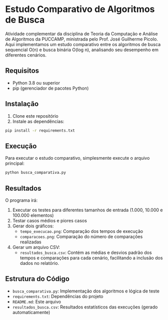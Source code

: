 # Estudo Comparativo de Algoritmos de Busca

Atividade complementar da disciplina de Teoria da Computação e Análise de Algoritmos da PUCCAMP, ministrada pelo Prof. José Guilherme Picolo. Aqui implementamos um estudo comparativo entre os algoritmos de busca sequencial O(n) e busca binária O(log n), analisando seu desempenho em diferentes cenários.

## Requisitos

- Python 3.8 ou superior
- pip (gerenciador de pacotes Python)

## Instalação

1. Clone este repositório
2. Instale as dependências:
```bash
pip install -r requirements.txt
```

## Execução

Para executar o estudo comparativo, simplesmente execute o arquivo principal:

```bash
python busca_comparativa.py
```

## Resultados

O programa irá:
1. Executar os testes para diferentes tamanhos de entrada (1.000, 10.000 e 100.000 elementos)
2. Testar casos médios e piores casos
3. Gerar dois gráficos:
   - `tempo_execucao.png`: Comparação dos tempos de execução
   - `comparacoes.png`: Comparação do número de comparações realizadas
4. Gerar um arquivo CSV:
   - `resultados_busca.csv`: Contém as médias e desvios padrão dos tempos e comparações para cada cenário, facilitando a inclusão dos dados no relatório.

## Estrutura do Código

- `busca_comparativa.py`: Implementação dos algoritmos e lógica de teste
- `requirements.txt`: Dependências do projeto
- `README.md`: Este arquivo
- `resultados_busca.csv`: Resultados estatísticos das execuções (gerado automaticamente)
